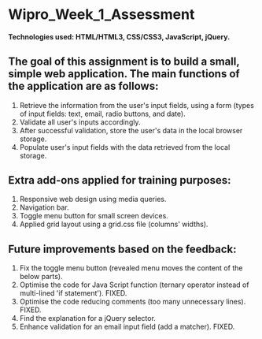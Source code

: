 # Wipro_Week_1_Assessment

#### Technologies used: HTML/HTML3, CSS/CSS3, JavaScript, jQuery. ####

## The goal of this assignment is to build a small, simple web application. The main functions of the application are as follows: ##
1. Retrieve the information from the user's input fields, using a form (types of input fields: text, email, radio buttons, and date).
2. Validate all user's inputs accordingly.
3. After successful validation, store the user's data in the local browser storage.
4. Populate user's input fields with the data retrieved from the local storage.

## Extra add-ons applied for training purposes: ##
1. Responsive web design using media queries.
2. Navigation bar.
3. Toggle menu button for small screen devices.
4. Applied grid layout using a grid.css file (columns' widths).

## Future improvements based on the feedback: ##
1. Fix the toggle menu button (revealed menu moves the content of the below parts).
2. Optimise the code for Java Script function (ternary operator instead of multi-lined 'if statement'). FIXED.
3. Optimise the code reducing comments (too many unnecessary lines). FIXED.
4. Find the explanation for a jQuery selector.
5. Enhance validation for an email input field (add a matcher). FIXED.
